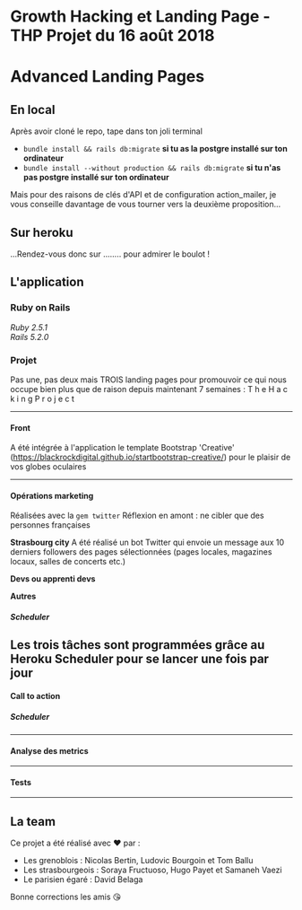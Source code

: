 # Growth Hacking et Landing Page - THP Projet du 16 août 2018
# Advanced Landing Pages

## En local

Après avoir cloné le repo, tape dans ton joli terminal

- `bundle install && rails db:migrate` **si tu as la postgre installé sur ton ordinateur**
- `bundle install --without production && rails db:migrate` **si tu n'as pas postgre installé sur ton ordinateur**

Mais pour des raisons de clés d'API et de configuration action_mailer, je vous conseille davantage de vous tourner vers la deuxième proposition...

## Sur heroku

...Rendez-vous donc sur ........ pour admirer le boulot !

## L'application

### Ruby on Rails

*Ruby 2.5.1*  
*Rails 5.2.0*

### Projet

Pas une, pas deux mais TROIS landing pages pour promouvoir ce qui nous occupe bien plus que de raison depuis maintenant 7 semaines : T h e  H a c k i n g  P r o j e c t

-----------

#### Front

A été intégrée à l'application le template Bootstrap 'Creative' (https://blackrockdigital.github.io/startbootstrap-creative/) pour le plaisir de vos globes oculaires

------------

#### Opérations marketing

Réalisées avec la `gem twitter`
Réflexion en amont : ne cibler que des personnes françaises

**Strasbourg city**
A été réalisé un bot Twitter qui envoie un message aux 10 derniers followers des pages sélectionnées (pages locales, magazines locaux, salles de concerts etc.)  

**Devs ou apprenti devs**

**Autres**

##### Scheduler
Les trois tâches sont programmées grâce au Heroku Scheduler pour se lancer une fois par jour
-----------------------
#### Call to action
##### Scheduler
-----------------------
#### Analyse des metrics  
----------------------
#### Tests
----------------------
## La team

Ce projet a été réalisé avec ❤️  par :

- Les grenoblois : Nicolas Bertin, Ludovic Bourgoin et Tom Ballu
- Les strasbourgeois : Soraya Fructuoso, Hugo Payet et Samaneh Vaezi
- Le parisien égaré : David Belaga

Bonne corrections les amis :kissing_heart:
